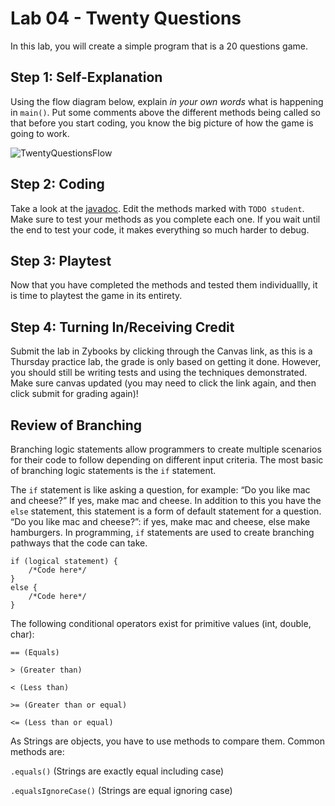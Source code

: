 # Lab 04 - Twenty Questions
In this lab, you will create a simple program that is a 20 questions game.

## Step 1: Self-Explanation
Using the flow diagram below, explain *in your own words* what is happening in `main()`. Put some comments above the different methods being called so that before you start coding, you know the big picture of how the game is going to work.

![TwentyQuestionsFlow](https://user-images.githubusercontent.com/77072076/147973705-7e8a89ca-4159-49fd-beb9-8374a1f8a38c.png)

## Step 2: Coding
Take a look at the [javadoc](http://www.cs.colostate.edu/~cs163/javadoc/lab04/package-summary.html). Edit the methods marked with `TODO student`. Make sure to test your methods as you complete each one. If you wait until the end to test your code, it makes everything so much harder to debug. 

## Step 3: Playtest
Now that you have completed the methods and tested them individuallly, it is time to playtest the game in its entirety.

## Step 4: Turning In/Receiving Credit
Submit the lab in Zybooks by clicking through the Canvas link, as this is a Thursday practice lab, the grade is only based on getting it done. However, you should still be writing tests and using the techniques demonstrated.  Make sure canvas updated (you may need to click the link again, and then click submit for grading again)!

## Review of Branching
Branching logic statements allow programmers to create multiple scenarios for their code to follow depending on different input criteria. The most basic of branching logic statements is the `if` statement.

The `if` statement is like asking a question, for example: “Do you like mac and cheese?” If yes, make mac and cheese. In addition to this you have the `else` statement, this statement is a form of default statement for a question. “Do you like mac and cheese?”: if yes, make mac and cheese, else make hamburgers. In programming, `if` statements are used to create branching pathways that the code can take.
```
if (logical statement) {
    /*Code here*/
} 
else {
    /*Code here*/
}
```
The following conditional operators exist for primitive values (int, double, char):
```
== (Equals)

> (Greater than)

< (Less than)

>= (Greater than or equal)

<= (Less than or equal)
```

As Strings are objects, you have to use methods to compare them. Common methods are:

`.equals()` (Strings are exactly equal including case)

`.equalsIgnoreCase()` (Strings are equal ignoring case)



